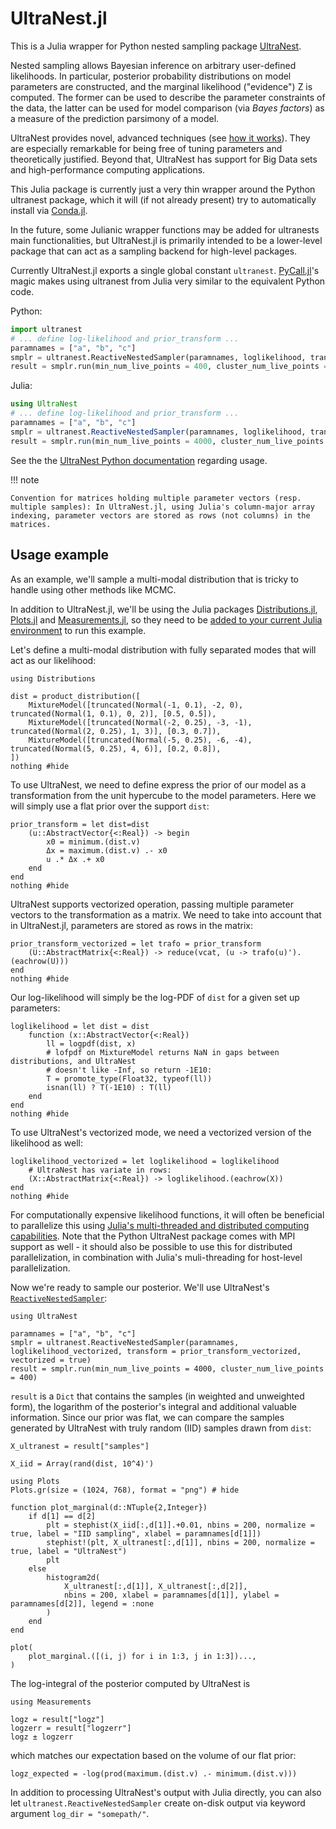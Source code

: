 # UltraNest.jl

This is a Julia wrapper for Python nested sampling package
[UltraNest](https://github.com/JohannesBuchner/UltraNest).

Nested sampling allows Bayesian inference on arbitrary user-defined likelihoods. In particular, posterior probability distributions on model parameters are constructed, and the marginal likelihood ("evidence") Z is computed. The former can be used to describe the parameter constraints of the data, the latter can be used for model comparison (via *Bayes factors*) as a measure of the prediction parsimony of a model.

UltraNest provides novel, advanced techniques (see [how it works](https://johannesbuchner.github.io/UltraNest/method.html)). They are especially remarkable for being free of tuning parameters and theoretically justified. Beyond that, UltraNest has support for Big Data sets and high-performance computing applications.

This Julia package is currently just a very thin wrapper around the Python ultranest package, which it will (if not already present) try to automatically install via [Conda.jl](https://github.com/JuliaPy/Conda.jl).

In the future, some Julianic wrapper functions may be added for ultranests main functionalities, but UltraNest.jl is primarily intended to be a lower-level package that can act as a sampling backend for high-level packages.

Currently UltraNest.jl exports a single global constant `ultranest`. [PyCall.jl](https://github.com/JuliaPy/PyCall.jl)'s magic makes using ultranest from Julia very similar to the equivalent Python code.

Python:

```python
import ultranest
# ... define log-likelihood and prior_transform ...
paramnames = ["a", "b", "c"]
smplr = ultranest.ReactiveNestedSampler(paramnames, loglikelihood, transform = prior_transform, vectorized = True)
result = smplr.run(min_num_live_points = 400, cluster_num_live_points = 40)
```

Julia:

```julia
using UltraNest
# ... define log-likelihood and prior_transform ...
paramnames = ["a", "b", "c"]
smplr = ultranest.ReactiveNestedSampler(paramnames, loglikelihood, transform = prior_transform, vectorized = true)
result = smplr.run(min_num_live_points = 4000, cluster_num_live_points = 400)
```

See the the [UltraNest Python documentation](https://johannesbuchner.github.io/UltraNest/) regarding usage.

!!! note

    Convention for matrices holding multiple parameter vectors (resp. multiple samples): In UltraNest.jl, using Julia's column-major array indexing, parameter vectors are stored as rows (not columns) in the matrices.


## Usage example

As an example, we'll sample a multi-modal distribution that is tricky to handle using other methods like MCMC.

In addition to UltraNest.jl, we'll be using the Julia packages [Distributions.jl](https://github.com/JuliaStats/Distributions.jl), [Plots.jl](https://github.com/JuliaPlots/Plots.jl) and [Measurements.jl](https://github.com/JuliaPhysics/Measurements.jl), so they need to be [added to your current Julia environment](https://docs.julialang.org/en/v1/stdlib/Pkg/) to run this example.

Let's define a multi-modal distribution with fully separated modes that will act as our likelihood:

```@example using_ultranest
using Distributions

dist = product_distribution([
    MixtureModel([truncated(Normal(-1, 0.1), -2, 0), truncated(Normal(1, 0.1), 0, 2)], [0.5, 0.5]),
    MixtureModel([truncated(Normal(-2, 0.25), -3, -1), truncated(Normal(2, 0.25), 1, 3)], [0.3, 0.7]),
    MixtureModel([truncated(Normal(-5, 0.25), -6, -4), truncated(Normal(5, 0.25), 4, 6)], [0.2, 0.8]),
])
nothing #hide
```

To use UltraNest, we need to define express the prior of our model as a transformation from the unit hypercube to the model parameters. Here we will simply use a flat prior over the support `dist`:

```@example using_ultranest
prior_transform = let dist=dist
    (u::AbstractVector{<:Real}) -> begin
        x0 = minimum.(dist.v)
        Δx = maximum.(dist.v) .- x0 
        u .* Δx .+ x0
    end
end
nothing #hide
```

UltraNest supports vectorized operation, passing multiple parameter vectors to the transformation as a matrix. We need to take into account that in UltraNest.jl, parameters are stored as rows in the matrix:

```@example using_ultranest
prior_transform_vectorized = let trafo = prior_transform
    (U::AbstractMatrix{<:Real}) -> reduce(vcat, (u -> trafo(u)').(eachrow(U)))
end
nothing #hide
```


Our log-likelihood will simply be the log-PDF of `dist` for a given set up parameters:

```@example using_ultranest
loglikelihood = let dist = dist
    function (x::AbstractVector{<:Real})
        ll = logpdf(dist, x)
        # lofpdf on MixtureModel returns NaN in gaps between distributions, and UltraNest
        # doesn't like -Inf, so return -1E10:
        T = promote_type(Float32, typeof(ll))
        isnan(ll) ? T(-1E10) : T(ll)
    end
end
nothing #hide
```

To use UltraNest's vectorized mode, we need a vectorized version of the likelihood as well:

```@example using_ultranest
loglikelihood_vectorized = let loglikelihood = loglikelihood
    # UltraNest has variate in rows:
    (X::AbstractMatrix{<:Real}) -> loglikelihood.(eachrow(X))
end
nothing #hide
```

For computationally expensive likelihood functions, it will often be beneficial to parallelize this using [Julia's multi-threaded and distributed computing capabilities](https://docs.julialang.org/en/v1/manual/parallel-computing/). Note that the Python UltraNest package comes with MPI support as well - it should also be possible to use this for distributed parallelization, in combination with Julia's muli-threading for host-level parallelization.

Now we're ready to sample our posterior. We'll use UltraNest's [`ReactiveNestedSampler`](https://johannesbuchner.github.io/UltraNest/ultranest.html?module-ultranest.integrator#ultranest.integrator.ReactiveNestedSampler):

```@example using_ultranest
using UltraNest

paramnames = ["a", "b", "c"]
smplr = ultranest.ReactiveNestedSampler(paramnames, loglikelihood_vectorized, transform = prior_transform_vectorized, vectorized = true)
result = smplr.run(min_num_live_points = 4000, cluster_num_live_points = 400)
```

`result` is a `Dict` that contains the samples (in weighted and unweighted form), the logarithm of the posterior's integral and additional valuable information. Since our prior was flat, we can compare the samples generated by UltraNest with truly random (IID) samples drawn from `dist`:

```@example using_ultranest
X_ultranest = result["samples"]

X_iid = Array(rand(dist, 10^4)')

using Plots
Plots.gr(size = (1024, 768), format = "png") # hide

function plot_marginal(d::NTuple{2,Integer})
    if d[1] == d[2]
        plt = stephist(X_iid[:,d[1]].+0.01, nbins = 200, normalize = true, label = "IID sampling", xlabel = paramnames[d[1]])
        stephist!(plt, X_ultranest[:,d[1]], nbins = 200, normalize = true, label = "UltraNest")
        plt
    else
        histogram2d(
            X_ultranest[:,d[1]], X_ultranest[:,d[2]],
            nbins = 200, xlabel = paramnames[d[1]], ylabel = paramnames[d[2]], legend = :none
        )
    end
end

plot(
    plot_marginal.([(i, j) for i in 1:3, j in 1:3])...,
)
```

The log-integral of the posterior computed by UltraNest is

```@example using_ultranest
using Measurements

logz = result["logz"]
logzerr = result["logzerr"]
logz ± logzerr
```

which matches our expectation based on the volume of our flat prior:

```@example using_ultranest
logz_expected = -log(prod(maximum.(dist.v) .- minimum.(dist.v)))
```

In addition to processing UltraNest's output with Julia directly, you can also let `ultranest.ReactiveNestedSampler` create on-disk output via keyword argument `log_dir = "somepath/"`.
